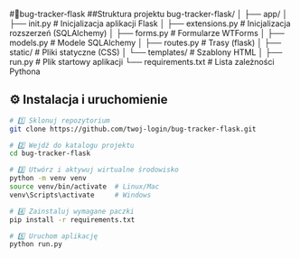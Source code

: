 #🐞bug-tracker-flask
##Struktura projektu
bug-tracker-flask/
│
├── app/
│ ├── init.py # Inicjalizacja aplikacji Flask
│ ├── extensions.py # Inicjalizacja rozszerzeń (SQLAlchemy)
│ ├── forms.py # Formularze WTForms
│ ├── models.py # Modele SQLAlchemy
│ ├── routes.py # Trasy (flask)
│ ├── static/ # Pliki statyczne (CSS)
│ └── templates/ # Szablony HTML 
│
├── run.py # Plik startowy aplikacji
└── requirements.txt # Lista zależności Pythona
## ⚙️ Instalacja i uruchomienie
```bash
# 1️⃣ Sklonuj repozytorium
git clone https://github.com/twoj-login/bug-tracker-flask.git

# 2️⃣ Wejdź do katalogu projektu
cd bug-tracker-flask

# 3️⃣ Utwórz i aktywuj wirtualne środowisko
python -m venv venv
source venv/bin/activate  # Linux/Mac
venv\Scripts\activate     # Windows

# 4️⃣ Zainstaluj wymagane paczki
pip install -r requirements.txt

# 5️⃣ Uruchom aplikację
python run.py
